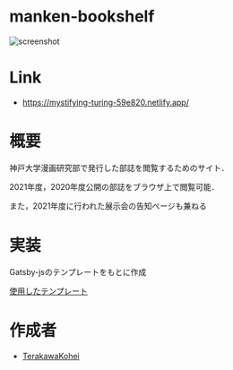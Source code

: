 # manken-bookshelf
![screenshot](https://user-images.githubusercontent.com/51079124/168014829-d4df7938-56fc-49fe-98fe-8e4b783ea465.png)

 

 
# Link
- https://mystifying-turing-59e820.netlify.app/
 

# 概要
神戸大学漫画研究部で発行した部誌を閲覧するためのサイト．

2021年度，2020年度公開の部誌をブラウザ上で閲覧可能．

また，2021年度に行われた展示会の告知ページも兼ねる
 
# 実装
Gatsby-jsのテンプレートをもとに作成

[使用したテンプレート](https://gatsby-london.netlify.app/) 


 
# 作成者
- [TerakawaKohei](https://github.com/terakawakohei)
 
 
